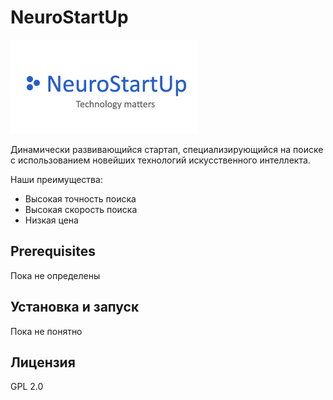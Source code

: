 # NeuroStartUp
![](logo.png)

Динамически развивающийся стартап, специализирующийся на поиске с использованием новейших технологий искусственного интеллекта. 

Наши преимущества:
* Высокая точность поиска
* Высокая скорость поиска
* Низкая цена

## Prerequisites
Пока не определены



## Установка и запуск 
Пока не понятно

## Лицензия
GPL 2.0
